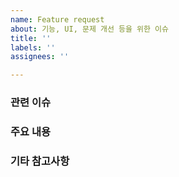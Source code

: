 ```yaml
---
name: Feature request
about: 기능, UI, 문제 개선 등을 위한 이슈
title: ''
labels: ''
assignees: ''

---
```


### 관련 이슈

### 주요 내용

### 기타 참고사항

